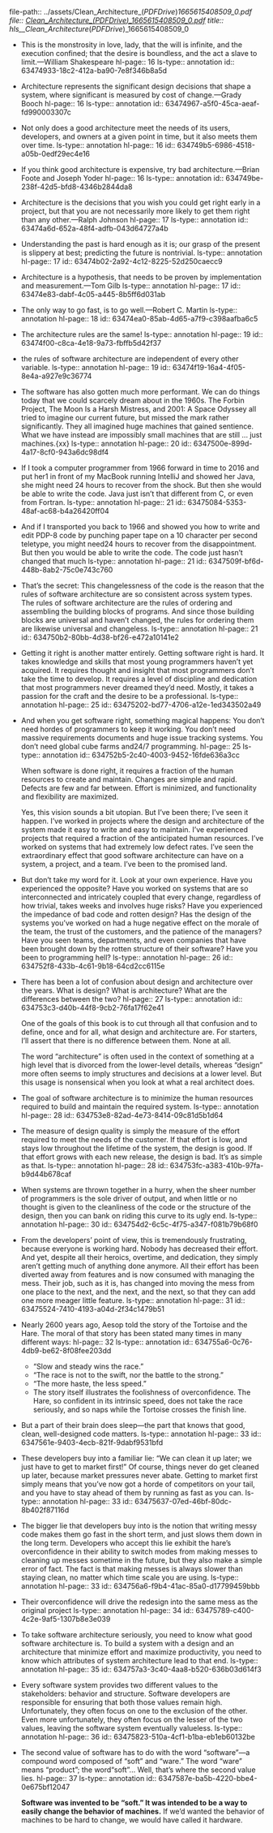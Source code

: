 file-path:: ../assets/Clean_Architecture_(_PDFDrive_)_1665615408509_0.pdf
file:: [Clean_Architecture_(_PDFDrive_)_1665615408509_0.pdf](../assets/Clean_Architecture_(_PDFDrive_)_1665615408509_0.pdf)
title:: hls__Clean_Architecture_(_PDFDrive_)_1665615408509_0

- This is the monstrosity in love, lady, that the will is infinite, and the execution confined; that the desire is boundless, and the act a slave to limit.—William Shakespeare
  hl-page:: 16
  ls-type:: annotation
  id:: 63474933-18c2-412a-ba90-7e8f346b8a5d
- Architecture represents the significant design decisions that shape a system, where significant is measured by cost of change.—Grady Booch
  hl-page:: 16
  ls-type:: annotation
  id:: 63474967-a5f0-45ca-aeaf-fd990003307c
- Not only does a good architecture meet the needs of its users, developers, and owners at a given point in time, but it also meets them over time.
  ls-type:: annotation
  hl-page:: 16
  id:: 634749b5-6986-4518-a05b-0edf29ec4e16
- If you think good architecture is expensive, try bad architecture.—Brian Foote and Joseph Yoder
  hl-page:: 16
  ls-type:: annotation
  id:: 634749be-238f-42d5-bfd8-4346b2844da8
- Architecture is the decisions that you wish you could get right early in a project, but that you are not necessarily more likely to get them right than any other.—Ralph Johnson
  hl-page:: 17
  ls-type:: annotation
  id:: 63474a6d-652a-48f4-adfb-043d64727a4b
- Understanding the past is hard enough as it is; our grasp of the present is slippery at best; predicting the future is nontrivial.
  ls-type:: annotation
  hl-page:: 17
  id:: 63474b02-2a92-4c12-8225-52d250caecc9
- Architecture is a hypothesis, that needs to be proven by implementation and measurement.—Tom Gilb
  ls-type:: annotation
  hl-page:: 17
  id:: 63474e83-dabf-4c05-a445-8b5ff6d031ab
- The only way to go fast, is to go well.—Robert C. Martin
  ls-type:: annotation
  hl-page:: 18
  id:: 63474ea0-85ab-4d65-a7f9-c398aafba6c5
- The architecture rules are the same!
  ls-type:: annotation
  hl-page:: 19
  id:: 63474f00-c8ca-4e18-9a73-fbffb5d42f37
- the rules of software architecture are independent of every other variable.
  ls-type:: annotation
  hl-page:: 19
  id:: 63474f19-16a4-4f05-8e4a-a927e9c36774
- The software has also gotten much more performant. We can do things today that we could scarcely dream about in the 1960s. The Forbin Project, The Moon Is a Harsh Mistress, and 2001: A Space Odyssey all tried to imagine our current future, but missed the mark rather significantly. They all imagined huge machines that gained sentience. What we have instead are impossibly small machines that are still ... just machines.{xx}
  ls-type:: annotation
  hl-page:: 20
  id:: 6347500e-899d-4a17-8cf0-943a6dc98df4
- If I took a computer programmer from 1966 forward in time to 2016 and put her1 in front of my MacBook running IntelliJ and showed her Java, she might need 24 hours to recover from the shock. But then she would be able to write the code. Java just isn’t that different from C, or even from Fortran.
  ls-type:: annotation
  hl-page:: 21
  id:: 63475084-5353-48af-ac68-b4a26420ff04
- And if I transported you back to 1966 and showed you how to write and edit PDP-8 code by punching paper tape on a 10 character per second teletype, you might need24 hours to recover from the disappointment. But then you would be able to write the code. The code just hasn’t changed that much
  ls-type:: annotation
  hl-page:: 21
  id:: 6347509f-bf6d-448b-8ab2-75c0e743c760
- That’s the secret: This changelessness of the code is the reason that the rules of software architecture are so consistent across system types. The rules of software architecture are the rules of ordering and assembling the building blocks of programs. And since those building blocks are universal and haven’t changed, the rules for ordering them are likewise universal and changeless.
  ls-type:: annotation
  hl-page:: 21
  id:: 634750b2-80bb-4d38-bf26-e472a10141e2
- Getting it right is another matter entirely. Getting software right is hard. It takes knowledge and skills that most young programmers haven’t yet acquired. It requires thought and insight that most programmers don’t take the time to develop. It requires a level of discipline and dedication that most programmers never dreamed they’d need. Mostly, it takes a passion for the craft and the desire to be a professional.
  ls-type:: annotation
  hl-page:: 25
  id:: 63475202-bd77-4706-a12e-1ed343502a49
- And when you get software right, something magical happens: You don’t need hordes of programmers to keep it working. You don’t need massive requirements documents and huge issue tracking systems. You don’t need global cube farms and24/7 programming. 
  hl-page:: 25
  ls-type:: annotation
  id:: 634752b5-2c40-4003-9452-16fde636a3cc
  
  When software is done right, it requires a fraction of the human resources to create and maintain. Changes are simple and rapid. Defects are few and far between. Effort is minimized, and functionality and flexibility are maximized. 
  
  Yes, this vision sounds a bit utopian. But I’ve been there; I’ve seen it happen. I’ve worked in projects where the design and architecture of the system made it easy to write and easy to maintain. I’ve experienced projects that required a fraction of the anticipated human resources. I’ve worked on systems that had extremely low defect rates. I’ve seen the extraordinary effect that good software architecture can have on a system, a project, and a team. I’ve been to the promised land.
- But don’t take my word for it. Look at your own experience. Have you experienced the opposite? Have you worked on systems that are so interconnected and intricately coupled that every change, regardless of how trivial, takes weeks and involves huge risks? Have you experienced the impedance of bad code and rotten design? Has the design of the systems you’ve worked on had a huge negative effect on the morale of the team, the trust of the customers, and the patience of the managers? Have you seen teams, departments, and even companies that have been brought down by the rotten structure of their software? Have you been to programming hell?
  ls-type:: annotation
  hl-page:: 26
  id:: 634752f8-433b-4c61-9b18-64cd2cc6115e
- There has been a lot of confusion about design and architecture over the years. What is design? What is architecture? What are the differences between the two? 
  hl-page:: 27
  ls-type:: annotation
  id:: 634753c3-d40b-44f8-9cb2-76fa17f62e41
  
  One of the goals of this book is to cut through all that confusion and to define, once and for all, what design and architecture are. For starters, I’ll assert that there is no difference between them. None at all. 
  
  The word “architecture” is often used in the context of something at a high level that is divorced from the lower-level details, whereas “design” more often seems to imply structures and decisions at a lower level. But this usage is nonsensical when you look at what a real architect does.
- The goal of software architecture is to minimize the human resources required to build and maintain the required system.
  ls-type:: annotation
  hl-page:: 28
  id:: 634753e8-82ad-4e73-8414-09c81d5b1d64
- The measure of design quality is simply the measure of the effort required to meet the needs of the customer. If that effort is low, and stays low throughout the lifetime of the system, the design is good. If that effort grows with each new release, the design is bad. It’s as simple as that.
  ls-type:: annotation
  hl-page:: 28
  id:: 634753fc-a383-410b-97fa-b9d44b678caf
- When systems are thrown together in a hurry, when the sheer number of programmers is the sole driver of output, and when little or no thought is given to the cleanliness of the code or the structure of the design, then you can bank on riding this curve to its ugly end.
  ls-type:: annotation
  hl-page:: 30
  id:: 634754d2-6c5c-4f75-a347-f081b79b68f0
- From the developers’ point of view, this is tremendously frustrating, because everyone is working hard. Nobody has decreased their effort. And yet, despite all their heroics, overtime, and dedication, they simply aren’t getting much of anything done anymore. All their effort has been diverted away from features and is now consumed with managing the mess. Their job, such as it is, has changed into moving the mess from one place to the next, and the next, and the next, so that they can add one more meager little feature.
  ls-type:: annotation
  hl-page:: 31
  id:: 63475524-7410-4193-a04d-2f34c1479b51
- Nearly 2600 years ago, Aesop told the story of the Tortoise and the Hare. The moral of that story has been stated many times in many different ways:
  hl-page:: 32
  ls-type:: annotation
  id:: 634755a6-0c76-4db9-be62-8f08fee203dd
	- “Slow and steady wins the race.”
	- “The race is not to the swift, nor the battle to the strong.”
	- “The more haste, the less speed.”
	- The story itself illustrates the foolishness of overconfidence. The Hare, so confident in its intrinsic speed, does not take the race seriously, and so naps while the Tortoise crosses the finish line.
- But a part of their brain does sleep—the part that knows that good, clean, well-designed code matters.
  ls-type:: annotation
  hl-page:: 33
  id:: 6347561e-9403-4ecb-821f-9dabf9531bfd
- These developers buy into a familiar lie: “We can clean it up later; we just have to get to market first!” Of course, things never do get cleaned up later, because market pressures never abate. Getting to market first simply means that you’ve now got a horde of competitors on your tail, and you have to stay ahead of them by running as fast as you can.
  ls-type:: annotation
  hl-page:: 33
  id:: 63475637-07ed-46bf-80dc-8b402f87116d
- The bigger lie that developers buy into is the notion that writing messy code makes them go fast in the short term, and just slows them down in the long term. Developers who accept this lie exhibit the hare’s overconfidence in their ability to switch modes from making messes to cleaning up messes sometime in the future, but they also make a simple error of fact. The fact is that making messes is always slower than staying clean, no matter which time scale you are using.
  ls-type:: annotation
  hl-page:: 33
  id:: 634756a6-f9b4-41ac-85a0-d17799459bbb
- Their overconfidence will drive the redesign into the same mess as the original project
  ls-type:: annotation
  hl-page:: 34
  id:: 63475789-c400-4c2e-9af5-1307b8e3e039
- To take software architecture seriously, you need to know what good software architecture is. To build a system with a design and an architecture that minimize effort and maximize productivity, you need to know which attributes of system architecture lead to that end.
  ls-type:: annotation
  hl-page:: 35
  id:: 634757a3-3c40-4aa8-b520-636b03d614f3
- Every software system provides two different values to the stakeholders: behavior and structure. Software developers are responsible for ensuring that both those values remain high. Unfortunately, they often focus on one to the exclusion of the other. Even more unfortunately, they often focus on the lesser of the two values, leaving the software system eventually valueless.
  ls-type:: annotation
  hl-page:: 36
  id:: 63475823-510a-4cf1-b1ba-eb1eb60132be
- The second value of software has to do with the word “software”—a compound word composed of “soft” and “ware.” The word “ware” means “product”; the word“soft”... Well, that’s where the second value lies. 
  hl-page:: 37
  ls-type:: annotation
  id:: 6347587e-ba5b-4220-bbe4-0e675bf12047
  
  **Software was invented to be “soft.” It was intended to be a way to easily change the behavior of machines.** If we’d wanted the behavior of machines to be hard to change, we would have called it hardware.